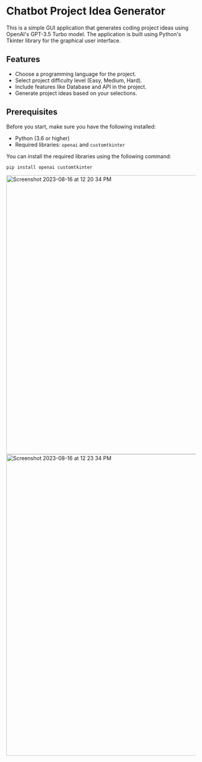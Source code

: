 # Chatbot Project Idea Generator

This is a simple GUI application that generates coding project ideas using OpenAI's GPT-3.5 Turbo model. The application is built using Python's Tkinter library for the graphical user interface.

## Features

- Choose a programming language for the project.
- Select project difficulty level (Easy, Medium, Hard).
- Include features like Database and API in the project.
- Generate project ideas based on your selections.

## Prerequisites

Before you start, make sure you have the following installed:

- Python (3.6 or higher)
- Required libraries: `openai` and `customtkinter`

You can install the required libraries using the following command:

```bash
pip install openai customtkinter
```
<img width="742" alt="Screenshot 2023-08-16 at 12 20 34 PM" src="https://github.com/Delicate-Jerk/Project_Idea_Generator/assets/75275801/b5bae70f-589e-4146-b072-3ab4702753e3">
<img width="802" alt="Screenshot 2023-08-16 at 12 23 34 PM" src="https://github.com/Delicate-Jerk/Project_Idea_Generator/assets/75275801/b9d06762-ee92-425a-8bac-8347103f1cec">
